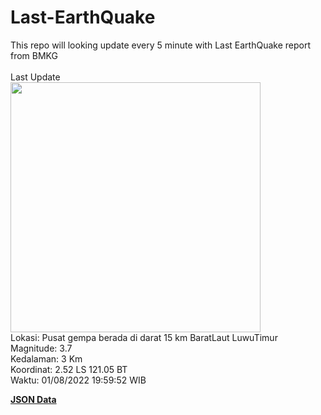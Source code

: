 # Last-EarthQuake
This repo will looking update every 5 minute with Last EarthQuake report from BMKG
<br>
<br>
Last Update
<br>
<img src="https://ews.bmkg.go.id/TEWS/data/20220801195952.mmi.jpg" width="400"/>
<br>
Lokasi: Pusat gempa berada di darat 15 km BaratLaut LuwuTimur <br>
Magnitude: 3.7 <br>
Kedalaman: 3 Km <br>
Koordinat: 2.52 LS 121.05 BT <br>
Waktu: 01/08/2022 19:59:52 WIB <br>

<a href="./data/data.json">**JSON Data**</a>
